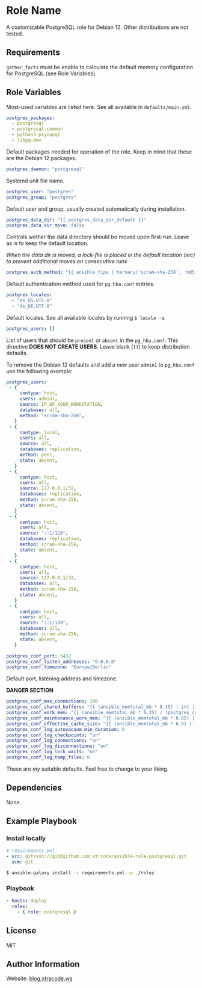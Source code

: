 Role Name
=========

A customizable PostgreSQL role for Debian 12. Other distributions are not tested.

Requirements
------------

`gather_facts` must be enable to calculate the default memory configuration for PostgreSQL (see Role Variables).

Role Variables
--------------

Most-used variables are listed here. See all available in `defaults/main.yml`.

```yaml
postgres_packages:
  - postgresql
  - postgresql-common
  - python3-psycopg2
  - libpq-dev
```
Default packages needed for operation of the role. Keep in mind that these are the Debian 12 packages.

```yaml
postgres_daemon: "postgresql"
```

Systemd unit file name.

```yaml
postgres_user: "postgres"
postgres_group: "postgres"
```
Default user and group, usually created automatically during installation.

```yaml
postgres_data_dir: "{{ postgres_data_dir_default }}"
postgres_data_dir_move: false
```

Controls wether the data directory should be moved upon first-run. Leave as is to keep the default location.

_When the data dir is moved, a lock-file is placed in the default location (src) to prevent additional moves on consecutive runs_

```yaml
postgres_auth_method: "{{ ansible_fips | ternary('scram-sha-256', 'md5') }}"
```
Default authentication method used for `pg_hba.conf` entries.

```yaml
postgres_locales:
  - "en_US.UTF-8"
  - "de_DE.UTF-8"
```
Default locales. See all available locales by running `$ locale -a`.

```yaml
postgres_users: []
```
 List of users that should be `present` or `absent` in the `pg_hba.conf`. This directive **DOES NOT CREATE USERS**. Leave blank (`[]`) to keep distribution defaults.

 To remove the Debian 12 defaults and add a new user `admin1` to  `pg_hba.conf` use the following example:
 ```yaml
 postgres_users: 
  - {
      contype: host,
      users: admin1,
      source: IP_OF_YOUR_WORKSTATION,
      databases: all,
      method: "scram-sha-256",
    }
  - {
      contype: local,
      users: all,
      source: all,
      databases: replication,
      method: peer,
      state: absent,
    }
  - {
      contype: host,
      users: all,
      source: 127.0.0.1/32,
      databases: replication,
      method: scram-sha-256,
      state: absent,
    }
  - {
      contype: host,
      users: all,
      source: "::1/128",
      databases: replication,
      method: scram-sha-256,
      state: absent,
    }
  - {
      contype: host,
      users: all,
      source: 127.0.0.1/32,
      databases: all,
      method: scram-sha-256,
      state: absent,
    }
  - {
      contype: host,
      users: all,
      source: "::1/128",
      databases: all,
      method: scram-sha-256,
      state: absent,
    }

 ```

```yaml
postgres_conf_port: 5432
postgres_conf_listen_addresses: "0.0.0.0"
postgres_conf_timezone: "Europe/Berlin"
```
Default port, listening address and timezone.

**DANGER SECTION**
 ```yaml
postgres_conf_max_connections: 100
postgres_conf_shared_buffers: "{{ (ansible_memtotal_mb * 0.15) | int | abs }}MB"
postgres_conf_work_mem: "{{ (ansible_memtotal_mb * 0.25) / (postgres_conf_max_connections | int) | int | abs }}MB"
postgres_conf_maintenance_work_mem: "{{ (ansible_memtotal_mb * 0.05) | int | abs }}MB"
postgres_conf_effective_cache_size: "{{ (ansible_memtotal_mb * 0.5) | int | abs }}MB"
postgres_conf_log_autovacuum_min_duration: 0
postgres_conf_log_checkpoints: "on"
postgres_conf_log_connections: "on"
postgres_conf_log_disconnections: "on"
postgres_conf_log_lock_waits: "on"
postgres_conf_log_temp_files: 0
 ```

 These are _my_ suitable defaults. Feel free to change to your liking.

Dependencies
------------

None.

Example Playbook
----------------

### Install locally
```yaml
# requirements.yml
- src: git+ssh://git@github.com:xtrcode/ansible-role-postgresql.git
  scm: git
```

```bash
$ ansible-galaxy install -r requirements.yml -p ./roles
```

### Playbook
```yaml
- hosts: deploy
  roles:
    - { role: postgresql }
```

License
-------

MIT 

Author Information
------------------

Website: [blog.xtracode.ws](https://blog.xtracode.ws)
